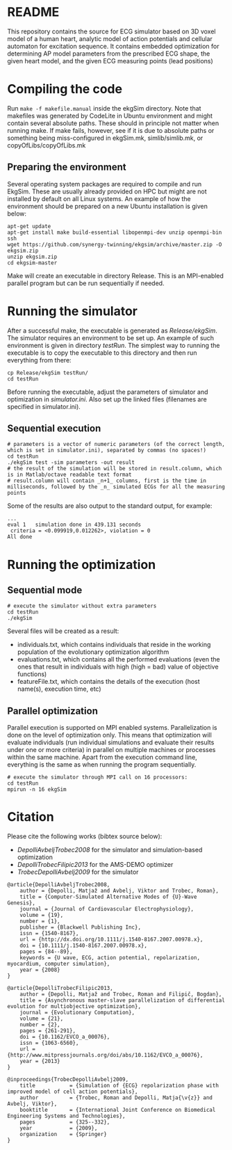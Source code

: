 # README #

This repository contains the source for ECG simulator based on 3D voxel model of a human heart, analytic model of action potentials and cellular automaton for excitation sequence. It contains embedded optimization for determining AP model parameters from the prescribed ECG shape, the given heart model, and the given ECG measuring points (lead positions)

# Compiling the code

Run `make -f makefile.manual` inside the ekgSim directory.
Note that makefiles was generated by CodeLite in Ubuntu environment and might contain several absolute paths. These should in principle not matter when running make. If make fails, however, see if it is due to absolute paths or something being miss-configured in ekgSim.mk, simlib/simlib.mk, or copyOfLibs/copyOfLibs.mk

## Preparing the environment

Several operating system packages are required to compile and run EkgSim. 
These are usually already provided on HPC but might are not installed by default on all Linux systems. 
An example of how the environment should be prepared on a new Ubuntu installation is given below:

~~~
apt-get update
apt-get install make build-essential libopenmpi-dev unzip openmpi-bin ssh
wget https://github.com/synergy-twinning/ekgsim/archive/master.zip -O ekgsim.zip
unzip ekgsim.zip
cd ekgsim-master
~~~

Make will create an executable in directory Release. This is an MPI-enabled parallel program but can be run sequentially if needed.

# Running the simulator

After a successful make, the executable is generated as *Release/ekgSim*.
The simulator requires an environment to be set up. An example of such environment is given in directory *testRun*. The simplest way to running the executable is to copy the executable to this directory and then run everything from there:
~~~
cp Release/ekgSim testRun/
cd testRun
~~~
Before running the executable, adjust the parameters of simulator and optimization in *simulator.ini*.
Also set up the linked files (filenames are specified in simulator.ini).

## Sequential execution

~~~~
# parameters is a vector of numeric parameters (of the correct length, which is set in simulator.ini), separated by commas (no spaces!)
cd testRun
./ekgSim test -sim parameters -out result
# the result of the simulation will be stored in result.column, which is in Matlab/octave readable text format
# result.column will contain _n+1_ columns, first is the time in milliseconds, followed by the _n_ simulated ECGs for all the measuring points
~~~~

Some of the results are also output to the standard output, for example:
~~~~
...
eval 1   simulation done in 439.131 seconds
 criteria = <0.099919,0.012262>, violation = 0
All done
~~~~

# Running the optimization
## Sequential mode

~~~~
# execute the simulator without extra parameters
cd testRun
./ekgSim
~~~~

Several files will be created as a result: 
- individuals.txt, which contains individuals that reside in the working population of the evolutionary optimization algorithm 
- evaluations.txt, which contains all the performed evaluations (even the ones that result in individuals with high (high = bad) value of objective functions)
- featureFile.txt, which contains the details of the execution (host name(s), execution time, etc)

## Parallel optimization

Parallel execution is supported on MPI enabled systems. Parallelization is done on the level of optimization only. This means that optimization will evaluate individuals (run individual simulations and evaluate their results under one or more criteria) in parallel on multiple machines or processes within the same machine. Apart from the execution command line, everything is the same as when running the program sequentially.

~~~~
# execute the simulator through MPI call on 16 processors:
cd testRun
mpirun -n 16 ekgSim
~~~~

# Citation
Please cite the following works (bibtex source below):

- _DepolliAvbeljTrobec2008_ for the simulator and simulation-based optimization
- _DepolliTrobecFilipic2013_ for the AMS-DEMO optimizer
- _TrobecDepolliAvbelj2009_ for the simulator

```
@article{DepolliAvbeljTrobec2008,
    author = {Depolli, Matjaž and Avbelj, Viktor and Trobec, Roman},
    title = {Computer-Simulated Alternative Modes of {U}-Wave Genesis},
    journal = {Journal of Cardiovascular Electrophysiology},
    volume = {19},
    number = {1},
    publisher = {Blackwell Publishing Inc},
    issn = {1540-8167},
    url = {http://dx.doi.org/10.1111/j.1540-8167.2007.00978.x},
    doi = {10.1111/j.1540-8167.2007.00978.x},
    pages = {84--89},
    keywords = {U wave, ECG, action potential, repolarization, myocardium, computer simulation},
    year = {2008}
}

@article{DepolliTrobecFilipic2013,
    author = {Depolli, Matjaž and Trobec, Roman and Filipič, Bogdan},
    title = {Asynchronous master-slave parallelization of differential evolution for multiobjective optimization},
    journal = {Evolutionary Computation},
    volume = {21},
    number = {2},
    pages = {261-291},
    doi = {10.1162/EVCO_a_00076},
    issn = {1063-6560},
    url = {http://www.mitpressjournals.org/doi/abs/10.1162/EVCO_a_00076},
    year = {2013}
}

@inproceedings{TrobecDepolliAvbelj2009,
    title           = {Simulation of {ECG} repolarization phase with improved model of cell action potentials},
    author          = {Trobec, Roman and Depolli, Matja{\v{z}} and Avbelj, Viktor},
    booktitle       = {International Joint Conference on Biomedical Engineering Systems and Technologies},
    pages           = {325--332},
    year            = {2009},
    organization    = {Springer}
}
```
